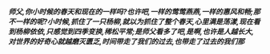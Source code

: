 ***师父,你小时候的春天和现在的一样吗?也许吧,一样的莺莺燕燕,一样的惠风和畅;那不一样的呢?小时候,抓住了一只杨柳,就以为抓住了整个春天,心里满是荡漾,现在看到杨柳依依,只感觉到四季变换,稀松平常;是师父看多了吧,是啊,也许是人越长大,对世界的好奇心就越磨灭匮乏,时间带走了我们的过去,也带走了过去的我们那***